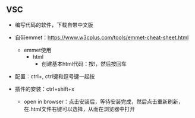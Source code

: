 ## VSC

* 编写代码的软件，下载自带中文版

* 自带emmet：https://www.w3cplus.com/tools/emmet-cheat-sheet.html

  * emmet使用
    * html
      * 创建基本html代码：按!，然后按回车

* 配置：ctrl+, ctrl键和逗号键一起按

* 插件的安装：ctrl+shift+x

  * open in browser：点击安装后，等待安装完成，然后点击重新刷新，在.html文件右键可以选择，从而在浏览器中打开



